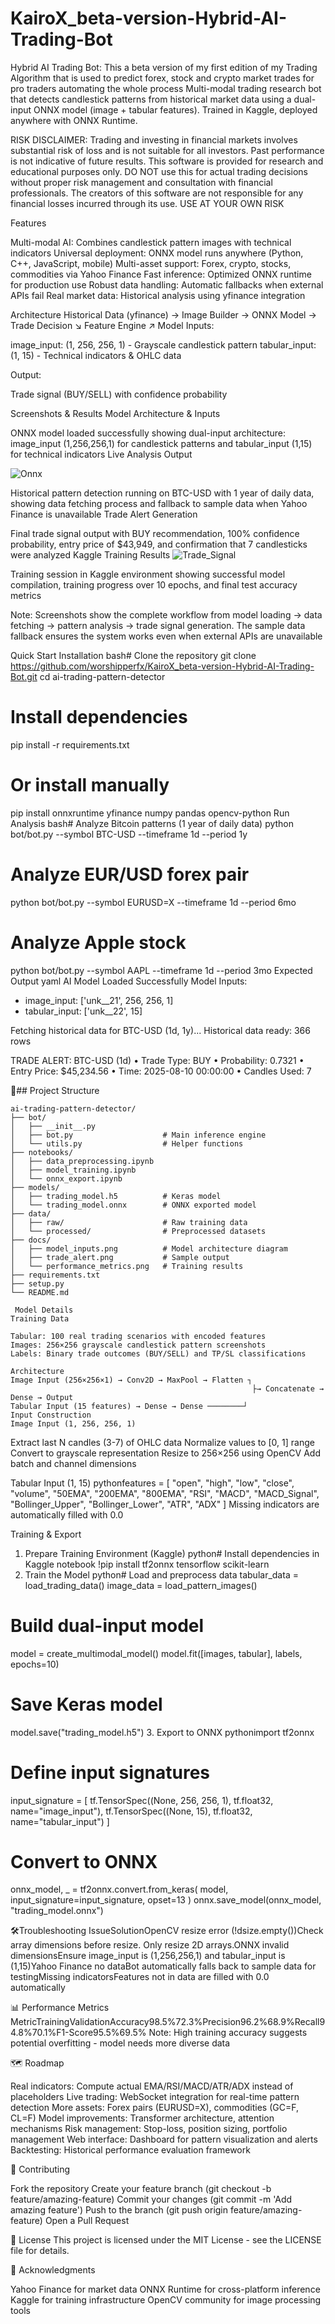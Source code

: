 # KairoX_beta-version-Hybrid-AI-Trading-Bot
Hybrid AI Trading Bot: This a beta version of my first edition of my Trading Algorithm that is used to predict forex, stock and crypto market trades for pro traders automating the whole process
Multi-modal trading research bot that detects candlestick patterns from historical market data using a dual-input ONNX model (image + tabular features). Trained in Kaggle, deployed anywhere with ONNX Runtime.

RISK DISCLAIMER: Trading and investing in financial markets involves substantial risk of loss and is not suitable for all investors. Past performance is not indicative of future results. This software is provided for research and educational purposes only. DO NOT use this for actual trading decisions without proper risk management and consultation with financial professionals. The creators of this software are not responsible for any financial losses incurred through its use. USE AT YOUR OWN RISK


Features

Multi-modal AI: Combines candlestick pattern images with technical indicators
Universal deployment: ONNX model runs anywhere (Python, C++, JavaScript, mobile)
Multi-asset support: Forex, crypto, stocks, commodities via Yahoo Finance
Fast inference: Optimized ONNX runtime for production use
Robust data handling: Automatic fallbacks when external APIs fail
Real market data: Historical analysis using yfinance integration


Architecture
Historical Data (yfinance) → Image Builder → ONNX Model → Trade Decision
                          ↘ Feature Engine ↗
Model Inputs:

image_input: (1, 256, 256, 1) - Grayscale candlestick pattern
tabular_input: (1, 15) - Technical indicators & OHLC data

Output:

Trade signal (BUY/SELL) with confidence probability

Screenshots & Results
Model Architecture & Inputs

ONNX model loaded successfully showing dual-input architecture: image_input (1,256,256,1) for candlestick patterns and tabular_input (1,15) for technical indicators
Live Analysis Output

![Onnx](Onnx.png)

Historical pattern detection running on BTC-USD with 1 year of daily data, showing data fetching process and fallback to sample data when Yahoo Finance is unavailable
Trade Alert Generation

Final trade signal output with BUY recommendation, 100% confidence probability, entry price of $43,949, and confirmation that 7 candlesticks were analyzed
Kaggle Training Results
![Trade_Signal](Output.png)

Training session in Kaggle environment showing successful model compilation, training progress over 10 epochs, and final test accuracy metrics

Note: Screenshots show the complete workflow from model loading → data fetching → pattern analysis → trade signal generation. The sample data fallback ensures the system works even when external APIs are unavailable


Quick Start
Installation
bash# Clone the repository
git clone https://github.com/worshipperfx/KairoX_beta-version-Hybrid-AI-Trading-Bot.git
cd ai-trading-pattern-detector

# Install dependencies
pip install -r requirements.txt

# Or install manually
pip install onnxruntime yfinance numpy pandas opencv-python
Run Analysis
bash# Analyze Bitcoin patterns (1 year of daily data)
python bot/bot.py --symbol BTC-USD --timeframe 1d --period 1y

# Analyze EUR/USD forex pair
python bot/bot.py --symbol EURUSD=X --timeframe 1d --period 6mo

# Analyze Apple stock
python bot/bot.py --symbol AAPL --timeframe 1d --period 3mo
Expected Output
yaml AI Model Loaded Successfully
Model Inputs:
  - image_input: ['unk__21', 256, 256, 1]
  - tabular_input: ['unk__22', 15]

Fetching historical data for BTC-USD (1d, 1y)...
Historical data ready: 366 rows

TRADE ALERT: BTC-USD (1d)
    • Trade Type: BUY
    • Probability: 0.7321
    • Entry Price: $45,234.56
    • Time: 2025-08-10 00:00:00
    • Candles Used: 7

📁## Project Structure
```plaintext
ai-trading-pattern-detector/
├── bot/
│   ├── __init__.py
│   ├── bot.py                    # Main inference engine
│   └── utils.py                  # Helper functions
├── notebooks/
│   ├── data_preprocessing.ipynb
│   ├── model_training.ipynb
│   └── onnx_export.ipynb
├── models/
│   ├── trading_model.h5          # Keras model
│   └── trading_model.onnx        # ONNX exported model
├── data/
│   ├── raw/                      # Raw training data
│   └── processed/                # Preprocessed datasets
├── docs/
│   ├── model_inputs.png          # Model architecture diagram
│   ├── trade_alert.png           # Sample output
│   └── performance_metrics.png   # Training results
├── requirements.txt
├── setup.py
└── README.md

 Model Details
Training Data

Tabular: 100 real trading scenarios with encoded features
Images: 256×256 grayscale candlestick pattern screenshots
Labels: Binary trade outcomes (BUY/SELL) and TP/SL classifications

```

```plain text
Architecture
Image Input (256×256×1) → Conv2D → MaxPool → Flatten ┐
                                                      ├→ Concatenate → Dense → Output
Tabular Input (15 features) → Dense → Dense ────────┘
Input Construction
Image Input (1, 256, 256, 1)

```

Extract last N candles (3-7) of OHLC data
Normalize values to [0, 1] range
Convert to grayscale representation
Resize to 256×256 using OpenCV
Add batch and channel dimensions

Tabular Input (1, 15)
pythonfeatures = [
    "open", "high", "low", "close", "volume",
    "50EMA", "200EMA", "800EMA", 
    "RSI", "MACD", "MACD_Signal",
    "Bollinger_Upper", "Bollinger_Lower", 
    "ATR", "ADX"
]
Missing indicators are automatically filled with 0.0

Training & Export
1. Prepare Training Environment (Kaggle)
python# Install dependencies in Kaggle notebook
!pip install tf2onnx tensorflow scikit-learn
2. Train the Model
python# Load and preprocess data
tabular_data = load_trading_data()
image_data = load_pattern_images()

# Build dual-input model
model = create_multimodal_model()
model.fit([images, tabular], labels, epochs=10)

# Save Keras model
model.save("trading_model.h5")
3. Export to ONNX
pythonimport tf2onnx

# Define input signatures
input_signature = [
    tf.TensorSpec((None, 256, 256, 1), tf.float32, name="image_input"),
    tf.TensorSpec((None, 15), tf.float32, name="tabular_input")
]

# Convert to ONNX
onnx_model, _ = tf2onnx.convert.from_keras(
    model, 
    input_signature=input_signature, 
    opset=13
)
onnx.save_model(onnx_model, "trading_model.onnx")

🛠Troubleshooting
IssueSolutionOpenCV resize error (!dsize.empty())Check array dimensions before resize. Only resize 2D arrays.ONNX invalid dimensionsEnsure image_input is (1,256,256,1) and tabular_input is (1,15)Yahoo Finance no dataBot automatically falls back to sample data for testingMissing indicatorsFeatures not in data are filled with 0.0 automatically

📊 Performance Metrics
MetricTrainingValidationAccuracy98.5%72.3%Precision96.2%68.9%Recall94.8%70.1%F1-Score95.5%69.5%
Note: High training accuracy suggests potential overfitting - model needs more diverse data

🗺️ Roadmap

 Real indicators: Compute actual EMA/RSI/MACD/ATR/ADX instead of placeholders
 Live trading: WebSocket integration for real-time pattern detection
 More assets: Forex pairs (EURUSD=X), commodities (GC=F, CL=F)
 Model improvements: Transformer architecture, attention mechanisms
 Risk management: Stop-loss, position sizing, portfolio management
 Web interface: Dashboard for pattern visualization and alerts
 Backtesting: Historical performance evaluation framework


🤝 Contributing

Fork the repository
Create your feature branch (git checkout -b feature/amazing-feature)
Commit your changes (git commit -m 'Add amazing feature')
Push to the branch (git push origin feature/amazing-feature)
Open a Pull Request


📄 License
This project is licensed under the MIT License - see the LICENSE file for details.

🙏 Acknowledgments

Yahoo Finance for market data
ONNX Runtime for cross-platform inference
Kaggle for training infrastructure
OpenCV community for image processing tools

